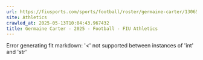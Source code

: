 ```yaml
---
url: https://fiusports.com/sports/football/roster/germaine-carter/13065
site: Athletics
crawled_at: 2025-05-13T10:04:43.967432
title: Germaine Carter - 2025 - Football - FIU Athletics
---
```


Error generating fit markdown: '<' not supported between instances of 'int' and 'str'